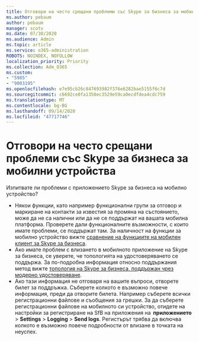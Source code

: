 ```yaml
---
title: Отговори на често срещани проблеми със Skype за бизнеса за мобилни устройства
ms.author: pebaum
author: pebaum
manager: scotv
ms.date: 07/30/2020
ms.audience: Admin
ms.topic: article
ms.service: o365-administration
ROBOTS: NOINDEX, NOFOLLOW
localization_priority: Priority
ms.collection: Adm_O365
ms.custom:
- "5985"
- "9003195"
ms.openlocfilehash: e7e95cb26c847693982f376e6282bae5155f6c7d
ms.sourcegitcommit: c6692ce0fa1358ec3529e59ca0ecdfdea4cdc759
ms.translationtype: MT
ms.contentlocale: bg-BG
ms.lasthandoff: 09/14/2020
ms.locfileid: "47717746"
---
```

# <a name="answers-to-common-issues-with-skype-for-business-for-mobile"></a>Отговори на често срещани проблеми със Skype за бизнеса за мобилни устройства

Изпитвате ли проблеми с приложението Skype за бизнеса на мобилно устройство?

- Някои функции, като например функционални групи за отговор и маркиране на контакти за известия за промяна на състоянието, може да не са налични или да не се поддържат на вашата мобилна платформа. Проверете дали функционалните възможности, с които имате проблеми, се поддържат там. За наличност на функции за мобилно устройство вижте [сравнение на функциите на мобилен клиент за Skype за бизнеса](https://technet.microsoft.com/library/Dn951412.aspx).
- Ако имате проблем с влизането в мобилното приложение на Skype за бизнеса, се уверете, че топологията на удостоверяването се поддържа. За по-подробна информация относно поддържания метод вижте [топология на Skype за бизнеса, поддържан чрез модерно удостоверяване](https://docs.microsoft.com/skypeforbusiness/plan-your-deployment/modern-authentication/topologies-supported).  
- Ако тази информация не отговаря на вашите въпроси, отворете билет за поддръжка. Съберете колкото е възможно повече информация, преди да отворите билета. Например съберете всички регистрационни файлове и съобщения за грешки. За да съберете регистрационни файлове на мобилното си устройство, отидете на настройки за регистриране на SfB на приложения на  **приложението** >   **Settings**  >   **Logging**  >   **Send logs**. Регистърът трябва да включва колкото е възможно повече подробности от влизане в точката на неуспех.
